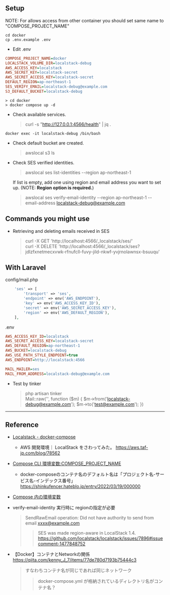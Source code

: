 ## Setup

NOTE: For allows access from other container you should set same name to "COMPOSE_PROJECT_NAME" 

```
cd docker
cp .env.example .env
```

- Edit .env
```ini
COMPOSE_PROJECT_NAME=docker
LOCALSTACK_VOLUME_DIR=localstack-debug
AWS_ACCESS_KEY=localstack
AWS_SECRET_KEY=localstack-secret
AWS_SECRET_ACCESS_KEY=localstack-secret
DEFAULT_REGION=ap-northeast-1
SES_VERIFY_EMAIL=localstack-debug@example.com
S3_DEFAULT_BUCKET=localstack-debug
```

```
> cd docker
> docker compose up -d
```

- Check available services.
  > curl -s "http://127.0.0.1:4566/health" | jq .

```
docker exec -it localstack-debug /bin/bash
```

- Check default bucket are created.
  > awslocal s3 ls
- Check SES verified identities.
  > awslocal ses list-identities --region ap-northeast-1 <br>
  
  If list is empty, add one using region and email address you want to set up. (NOTE: **Region option is required.**)
  > awslocal ses verify-email-identity --region ap-northeast-1 --email-address localstack-debug@example.com

## Commands you might use

- Retrieving and deleting emails received in SES
  > curl -X GET 'http://localhost:4566/_localstack/ses/' <br>
  > curl -X DELETE 'http://localhost:4566/_localstack/ses?jdlzfxnetmecxvwk-rfnufcll-fuvy-jild-nkwf-yvjrnolawnsx-bsuuqu'

## With Laravel

config/mail.php
```php
    'ses' => [
        'transport' => 'ses',
        'endpoint' => env('AWS_ENDPOINT'),
        'key' => env('AWS_ACCESS_KEY_ID'),
        'secret' => env('AWS_SECRET_ACCESS_KEY'),
        'region' => env('AWS_DEFAULT_REGION'),
    ],
```

.env
```ini
AWS_ACCESS_KEY_ID=localstack
AWS_SECRET_ACCESS_KEY=localstack-secret
AWS_DEFAULT_REGION=ap-northeast-1
AWS_BUCKET=localstack-debug
AWS_USE_PATH_STYLE_ENDPOINT=true
AWS_ENDPOINT=http://localstack:4566

MAIL_MAILER=ses
MAIL_FROM_ADDRESS=localstack-debug@example.com
```

- Test by tinker
  > php artisan tinker <br>
  > Mail::raw('', function ($m) { $m->from('localstack-debug@example.com'); $m->to('test@example.com'); })

---

## Reference

- [Localstack - docker-compose](https://docs.localstack.cloud/getting-started/installation/#docker-compose)
  - AWS 開発環境｜ LocalStack をさわってみた。
  https://aws.taf-jp.com/blog/78562

- [Compose CLI 環境変数:COMPOSE_PROJECT_NAME](https://docs.docker.jp/compose/reference/envvars.html#compose-project-name)
  - docker-composeのコンテナ名のデフォルト名は「プロジェクト名-サービス名-インデックス番号」
  https://shinkufencer.hateblo.jp/entry/2022/03/19/000000
- [Compose 内の環境変数](https://docs.docker.jp/compose/environment-variables.html)

- verify-email-identity 実行時に regionの指定が必要
  > SendRawEmail operation: Did not have authority to send from email xxxx@example.com
  >> SES was made region-aware in LocalStack 1.4.
  https://github.com/localstack/localstack/issues/7896#issuecomment-1477848752

- 【Docker】コンテナとNetworkの関係
https://qiita.com/kenny_J_7/items/77de780d7193b75444c3
  
  > すなわちコンテナ名が同じであれば同じネットワーク
  >> docker-compose.yml が格納されているディレクトリ名がコンテナ名？
